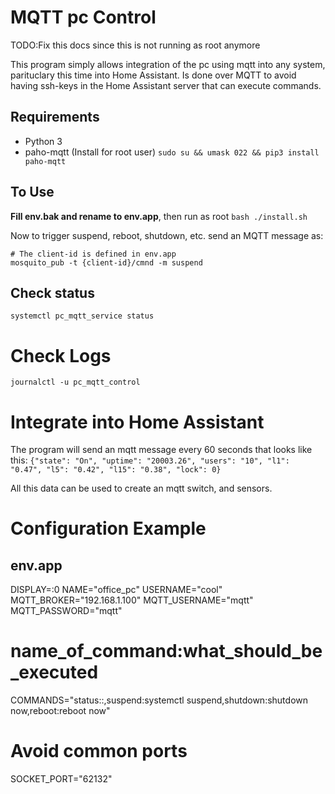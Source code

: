 # MQTT pc Control

TODO:Fix this docs since this is not running as root anymore

This program simply allows integration of the pc using mqtt into any system, parituclary this time into Home Assistant. Is done over MQTT to avoid having ssh-keys in the Home Assistant server that can execute commands.


## Requirements

- Python 3
- paho-mqtt (Install for root user) ```sudo su && umask 022 && pip3 install paho-mqtt```

## To Use

**Fill env.bak and rename to env.app**, then run as root ```bash ./install.sh```

Now to trigger suspend, reboot, shutdown, etc. send an MQTT message as:
```
# The client-id is defined in env.app
mosquito_pub -t {client-id}/cmnd -m suspend
```

## Check status
```
systemctl pc_mqtt_service status
```

# Check Logs
```
journalctl -u pc_mqtt_control
```

# Integrate into Home Assistant

The program will send an mqtt message every 60 seconds that looks like this:
```{"state": "On", "uptime": "20003.26", "users": "10", "l1": "0.47", "l5": "0.42", "l15": "0.38", "lock": 0}```

All this data can be used to create an mqtt switch, and sensors.

# Configuration Example

## env.app

DISPLAY=:0 
NAME="office_pc"
USERNAME="cool"
MQTT_BROKER="192.168.1.100"
MQTT_USERNAME="mqtt"
MQTT_PASSWORD="mqtt"
# name_of_command:what_should_be_executed
COMMANDS="status::,suspend:systemctl suspend,shutdown:shutdown now,reboot:reboot now"
# Avoid common ports
SOCKET_PORT="62132"

